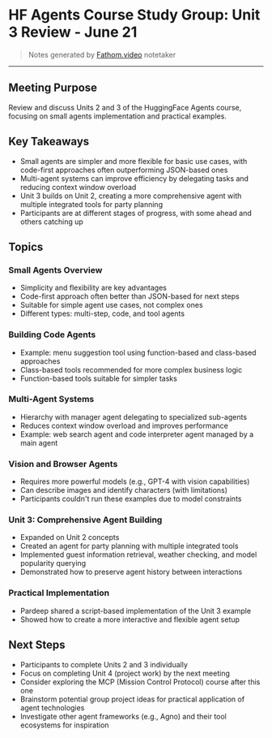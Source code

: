 # HF Agents Course Study Group: Unit 3 Review - June 21

> Notes generated by [Fathom.video](https://fathom.video/) notetaker
---
## Meeting Purpose

Review and discuss Units 2 and 3 of the HuggingFace Agents course, focusing on small agents implementation and practical examples.

## Key Takeaways

  - Small agents are simpler and more flexible for basic use cases, with code-first approaches often outperforming JSON-based ones
  - Multi-agent systems can improve efficiency by delegating tasks and reducing context window overload
  - Unit 3 builds on Unit 2, creating a more comprehensive agent with multiple integrated tools for party planning
  - Participants are at different stages of progress, with some ahead and others catching up

## Topics

### Small Agents Overview

  - Simplicity and flexibility are key advantages
  - Code-first approach often better than JSON-based for next steps
  - Suitable for simple agent use cases, not complex ones
  - Different types: multi-step, code, and tool agents

### Building Code Agents

  - Example: menu suggestion tool using function-based and class-based approaches
  - Class-based tools recommended for more complex business logic
  - Function-based tools suitable for simpler tasks

### Multi-Agent Systems

  - Hierarchy with manager agent delegating to specialized sub-agents
  - Reduces context window overload and improves performance
  - Example: web search agent and code interpreter agent managed by a main agent

### Vision and Browser Agents

  - Requires more powerful models (e.g., GPT-4 with vision capabilities)
  - Can describe images and identify characters (with limitations)
  - Participants couldn't run these examples due to model constraints

### Unit 3: Comprehensive Agent Building

  - Expanded on Unit 2 concepts
  - Created an agent for party planning with multiple integrated tools
  - Implemented guest information retrieval, weather checking, and model popularity querying
  - Demonstrated how to preserve agent history between interactions

### Practical Implementation

  - Pardeep shared a script-based implementation of the Unit 3 example
  - Showed how to create a more interactive and flexible agent setup

## Next Steps

  - Participants to complete Units 2 and 3 individually
  - Focus on completing Unit 4 (project work) by the next meeting
  - Consider exploring the MCP (Mission Control Protocol) course after this one
  - Brainstorm potential group project ideas for practical application of agent technologies
  - Investigate other agent frameworks (e.g., Agno) and their tool ecosystems for inspiration
